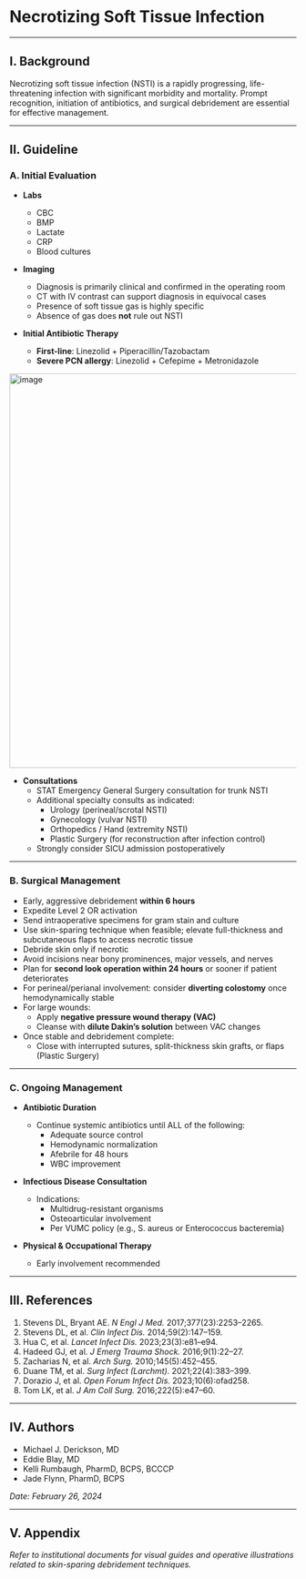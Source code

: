 # Necrotizing Soft Tissue Infection

---

## I. Background

Necrotizing soft tissue infection (NSTI) is a rapidly progressing, life-threatening infection with significant morbidity and mortality. Prompt recognition, initiation of antibiotics, and surgical debridement are essential for effective management.

---

## II. Guideline

### A. Initial Evaluation

- **Labs**
    * CBC  
    * BMP  
    * Lactate  
    * CRP  
    * Blood cultures

- **Imaging**
    * Diagnosis is primarily clinical and confirmed in the operating room  
    * CT with IV contrast can support diagnosis in equivocal cases  
    * Presence of soft tissue gas is highly specific  
    * Absence of gas does **not** rule out NSTI

- **Initial Antibiotic Therapy**
    * **First-line**: Linezolid + Piperacillin/Tazobactam  
    * **Severe PCN allergy**: Linezolid + Cefepime + Metronidazole

<img width="693" alt="image" src="https://github.com/user-attachments/assets/2fa01116-f6a2-40e0-a6cc-c214a2aad3e0" />


- **Consultations**
    * STAT Emergency General Surgery consultation for trunk NSTI  
    * Additional specialty consults as indicated:
        - Urology (perineal/scrotal NSTI)  
        - Gynecology (vulvar NSTI)  
        - Orthopedics / Hand (extremity NSTI)  
        - Plastic Surgery (for reconstruction after infection control)  
    * Strongly consider SICU admission postoperatively

---

### B. Surgical Management

- Early, aggressive debridement **within 6 hours**  
- Expedite Level 2 OR activation  
- Send intraoperative specimens for gram stain and culture  
- Use skin-sparing technique when feasible; elevate full-thickness and subcutaneous flaps to access necrotic tissue  
- Debride skin only if necrotic  
- Avoid incisions near bony prominences, major vessels, and nerves  
- Plan for **second look operation within 24 hours** or sooner if patient deteriorates  
- For perineal/perianal involvement: consider **diverting colostomy** once hemodynamically stable  
- For large wounds:
    * Apply **negative pressure wound therapy (VAC)**  
    * Cleanse with **dilute Dakin’s solution** between VAC changes  
- Once stable and debridement complete:
    * Close with interrupted sutures, split-thickness skin grafts, or flaps (Plastic Surgery)

---

### C. Ongoing Management

- **Antibiotic Duration**
    * Continue systemic antibiotics until ALL of the following:
        - Adequate source control  
        - Hemodynamic normalization  
        - Afebrile for 48 hours  
        - WBC improvement

- **Infectious Disease Consultation**
    * Indications:
        - Multidrug-resistant organisms  
        - Osteoarticular involvement  
        - Per VUMC policy (e.g., S. aureus or Enterococcus bacteremia)

- **Physical & Occupational Therapy**
    * Early involvement recommended

---

## III. References

1. Stevens DL, Bryant AE. *N Engl J Med.* 2017;377(23):2253–2265.  
2. Stevens DL, et al. *Clin Infect Dis.* 2014;59(2):147–159.  
3. Hua C, et al. *Lancet Infect Dis.* 2023;23(3):e81–e94.  
4. Hadeed GJ, et al. *J Emerg Trauma Shock.* 2016;9(1):22–27.  
5. Zacharias N, et al. *Arch Surg.* 2010;145(5):452–455.  
6. Duane TM, et al. *Surg Infect (Larchmt).* 2021;22(4):383–399.  
7. Dorazio J, et al. *Open Forum Infect Dis.* 2023;10(6):ofad258.  
8. Tom LK, et al. *J Am Coll Surg.* 2016;222(5):e47–60.

---

## IV. Authors

- Michael J. Derickson, MD  
- Eddie Blay, MD  
- Kelli Rumbaugh, PharmD, BCPS, BCCCP  
- Jade Flynn, PharmD, BCPS  

*Date: February 26, 2024*

---

## V. Appendix

*Refer to institutional documents for visual guides and operative illustrations related to skin-sparing debridement techniques.*
